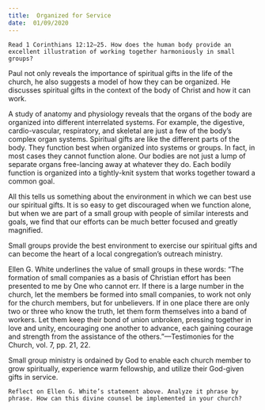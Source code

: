 ```yaml
---
title:  Organized for Service
date:  01/09/2020
---
```


`Read 1 Corinthians 12:12–25. How does the human body provide an excellent illustration of working together harmoniously in small groups?`

Paul not only reveals the importance of spiritual gifts in the life of the church, he also suggests a model of how they can be organized. He discusses spiritual gifts in the context of the body of Christ and how it can work.

A study of anatomy and physiology reveals that the organs of the body are organized into different interrelated systems. For example, the digestive, cardio-vascular, respiratory, and skeletal are just a few of the body’s complex organ systems. Spiritual gifts are like the different parts of the body. They function best when organized into systems or groups. In fact, in most cases they cannot function alone. Our bodies are not just a lump of separate organs free-lancing away at whatever they do. Each bodily function is organized into a tightly-knit system that works together toward a common goal.

All this tells us something about the environment in which we can best use our spiritual gifts. It is so easy to get discouraged when we function alone, but when we are part of a small group with people of similar interests and goals, we find that our efforts can be much better focused and greatly magnified.

Small groups provide the best environment to exercise our spiritual gifts and can become the heart of a local congregation’s outreach ministry.

Ellen G. White underlines the value of small groups in these words: “The formation of small companies as a basis of Christian effort has been presented to me by One who cannot err. If there is a large number in the church, let the members be formed into small companies, to work not only for the church members, but for unbelievers. If in one place there are only two or three who know the truth, let them form themselves into a band of workers. Let them keep their bond of union unbroken, pressing together in love and unity, encouraging one another to advance, each gaining courage and strength from the assistance of the others.”—Testimonies for the Church, vol. 7, pp. 21, 22.

Small group ministry is ordained by God to enable each church member to grow spiritually, experience warm fellowship, and utilize their God-given gifts in service.

`Reflect on Ellen G. White’s statement above. Analyze it phrase by phrase. How can this divine counsel be implemented in your church?`